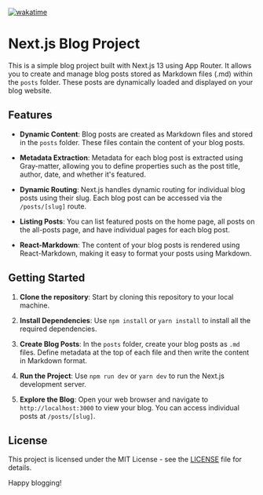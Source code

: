 [![wakatime](https://wakatime.com/badge/user/7217dc82-1bcf-4a0a-8b7f-96e2332f4c45/project/018b960f-87c9-4136-90b5-276b5bd721a7.svg?style=for-the-badge)](https://wakatime.com/badge/user/7217dc82-1bcf-4a0a-8b7f-96e2332f4c45/project/018b960f-87c9-4136-90b5-276b5bd721a7)

# Next.js Blog Project

This is a simple blog project built with Next.js 13 using App Router. It allows you to create and manage blog posts stored as Markdown files (.md) within the `posts` folder. These posts are dynamically loaded and displayed on your blog website.

## Features

- **Dynamic Content**: Blog posts are created as Markdown files and stored in the `posts` folder. These files contain the content of your blog posts.

- **Metadata Extraction**: Metadata for each blog post is extracted using Gray-matter, allowing you to define properties such as the post title, author, date, and whether it's featured.

- **Dynamic Routing**: Next.js handles dynamic routing for individual blog posts using their slug. Each blog post can be accessed via the `/posts/[slug]` route.

- **Listing Posts**: You can list featured posts on the home page, all posts on the all-posts page, and have individual pages for each blog post.

- **React-Markdown**: The content of your blog posts is rendered using React-Markdown, making it easy to format your posts using Markdown.

## Getting Started

1. **Clone the repository**: Start by cloning this repository to your local machine.

2. **Install Dependencies**: Use `npm install` or `yarn install` to install all the required dependencies.

3. **Create Blog Posts**: In the `posts` folder, create your blog posts as `.md` files. Define metadata at the top of each file and then write the content in Markdown format.

4. **Run the Project**: Use `npm run dev` or `yarn dev` to run the Next.js development server.

5. **Explore the Blog**: Open your web browser and navigate to `http://localhost:3000` to view your blog. You can access individual posts at `/posts/[slug]`.


## License

This project is licensed under the MIT License - see the [LICENSE](LICENSE) file for details.

Happy blogging!
